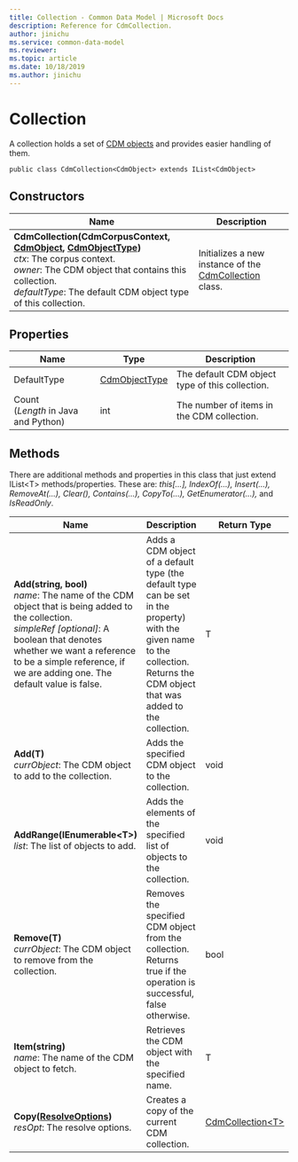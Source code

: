 ```yaml
---
title: Collection - Common Data Model | Microsoft Docs
description: Reference for CdmCollection.
author: jinichu
ms.service: common-data-model
ms.reviewer: 
ms.topic: article
ms.date: 10/18/2019
ms.author: jinichu
---
```


# Collection

A collection holds a set of [CDM objects](cdmobject.md) and provides easier handling of them.

```
public class CdmCollection<CdmObject> extends IList<CdmObject> 
```

## Constructors
|Name|Description|
|---|---|
|**CdmCollection(CdmCorpusContext, [CdmObject](cdmobject.md), [CdmObjectType](objecttype.md))**<br/>*ctx*: The corpus context.<br/>*owner*: The CDM object that contains this collection.<br/>*defaultType*: The default CDM object type of this collection.|Initializes a new instance of the [CdmCollection](collection.md) class.|

## Properties
|Name|Type|Description|
|---|---|---|
|DefaultType|[CdmObjectType](objecttype.md)|The default CDM object type of this collection.|
|Count<br/>(*Length* in Java and Python)|int|The number of items in the CDM collection.|

## Methods
There are additional methods and properties in this class that just extend IList\<T> methods/properties. These are: *this[...], IndexOf(...), Insert(...), RemoveAt(...), Clear(), Contains(...), CopyTo(...), GetEnumerator(...),* and *IsReadOnly*. 

|Name|Description|Return Type|
|---|---|---|
|**Add(string, bool)**<br/>*name*: The name of the CDM object that is being added to the collection.<br/>*simpleRef [optional]*: A boolean that denotes whether we want a reference to be a simple reference, if we are adding one. The default value is false.|Adds a CDM object of a default type (the default type can be set in the property) with the given name to the collection. Returns the CDM object that was added to the collection.|T|
|**Add(T)**<br />*currObject*: The CDM object to add to the collection.|Adds the specified CDM object to the collection.	|void|
|**AddRange(IEnumerable\<T>)**<br/>*list*: The list of objects to add.|Adds the elements of the specified list of objects to the collection.|void|
|**Remove(T)**<br/>*currObject*: The CDM object to remove from the collection.|Removes the specified CDM object from the collection. Returns true if the operation is successful, false otherwise.|bool|
|**Item(string)**<br />*name*: The name of the CDM object to fetch.|Retrieves the CDM object with the specified name.|T|
|**Copy([ResolveOptions](../utilities/resolveoptions.md))**<br/>*resOpt*: The resolve options.|Creates a copy of the current CDM collection.|[CdmCollection\<T>](collection.md)|
